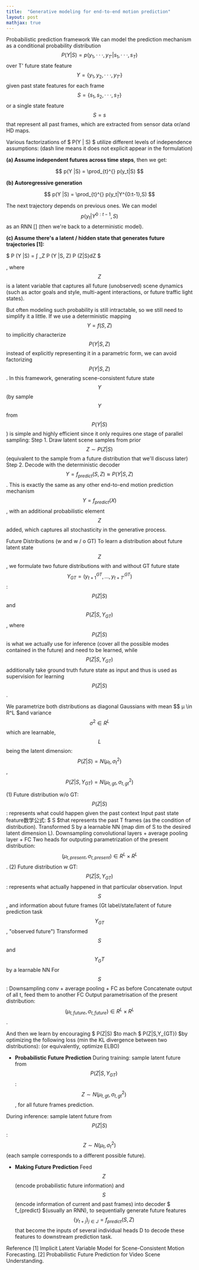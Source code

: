 ```yaml
---
title:  "Generative modeling for end-to-end motion prediction"
layout: post
mathjax: true
---
```


Probabilistic prediction framework
We can model the prediction mechanism as a conditional probability distribution $$ P (Y |S) = p(y_1, · · · , y_{T'} |s_1, · · · , s_T ) $$ over T' future state feature $$ Y = \{y_1, y_2, · · · , y_{T'} \} $$ given past state features for each frame $$ S = \{s_1, s_2, · · · , s_T \} $$ or a single state feature $$ S=s $$ that represent all past frames, which are extracted from sensor data or/and HD maps.


Various factorizations of $ P(Y | S) $ utilize different levels of independence assumptions:
(dash line means it does not explicit appear in the formulation)

**(a) Assume independent futures across time steps**, then we get:

 $$ p(Y |S) = \prod_{t}^{} p(y_t|S) $$
 
**(b) Autoregressive generation**

 $$ p(Y |S) = \prod_{t}^{} p(y_t|Y^{0:t-1},S) $$
 
The next trajectory depends on previous ones. We can model  $$ p(y_t|Y^{0:t-1},S) $$ as an RNN [] (then we're back to a deterministic model).

**(c) Assume there's a latent / hidden state that generates future trajectories [1]:**

$ P (Y |S) = ∫ _Z P (Y |S, Z) P (Z|S)dZ $

, where $$ Z $$ is a latent variable that captures all future (unobserved) scene dynamics (such as actor goals and style, multi-agent interactions, or future traffic light states).

But often modeling such probability is still intractable, so we still need to simplify it a little.
If we use a deterministic mapping $$ Y = f (S, Z) $$ to implicitly characterize $$ P (Y |S, Z) $$ instead of explicitly representing it in a parametric form, we can avoid factorizing $$ P (Y |S, Z) $$. In this framework, generating scene-consistent future state $$ Y $$ (by sample $$Y$$ from $$ P(Y|S) $$) is simple and highly efficient since it only requires one stage of parallel sampling:
  Step 1. Draw latent scene samples from prior $$ Z ∼ P (Z|S) $$ (equivalent to the sample from a future distribution that we'll discuss later)
  Step 2. Decode with the deterministic decoder $$ Y = f_{predict} (S, Z)\approx P (Y |S, Z) $$.
This is exactly the same as any other end-to-end motion prediction mechanism $$ Y=f_{predict}(X) $$, with an additional probabilistic element $$ Z $$ added, which captures all stochasticity in the generative process.

Future Distributions (w and w / o GT)
To learn a distribution about future latent state $$Z$$, we formulate two future distributions with and without GT future state $$ Y_{GT}=(y_{t+1}^{GT}, ..., y_{t+T'}^{GT} ) $$: $$ P(Z|S) $$ and $$ P(Z|S,Y_{GT}) $$, where $$ P(Z|S) $$ is what we actually use for inference (cover all the possible modes contained in the future) and need to be learned, while $$ P(Z|S,Y_{GT}) $$ additionally take ground truth future state as input and thus is used as supervision for learning $$ P(Z|S) $$.

We parametrize both distributions as diagonal Gaussians with mean $$ μ \in R^L $and variance $$ σ^2 ∈ R^L $$ which are learnable, $$L$$ being the latent dimension: $$ P(Z|S) = N (μ_{t}, σ^2_{ t}) $$, $$ P(Z|S,Y_{GT}) = N (μ_{t,gt}, σ^2_{ t,gt}) $$

(1) Future distribution w/o GT:$$ P(Z|S) $$: represents what could happen given the past context 
Input past state feature数学公式: $ S $that represents the past T frames (as the condition of distribution).
Transformed S by a learnable NN (map dim of S to the desired latent dimension L).
Downsampling convolutional layers + average pooling layer + FC
Two heads for outputing parametrization of the present distribution: $$ (μ_{t, present}, σ_{t, present}) \in R^L × R^L $$.
(2) Future distribution w GT: $$ P(Z|S,Y_{GT}) $$: represents what actually happened in that particular observation.
Input $$ S $$, and information about future frames (Gt label/state/latent of future prediction task $$ Y_{GT} $$, "observed future")
Transformed $$S$$ and $$Y_GT$$ by a learnable NN
For $$S$$: Downsampling conv + average pooling + FC as before
Concatenate output of all t, feed them to another FC
Output parametrisation of the present distribution: $$ (μ_{t,future}, σ_{t,future}) \in R^L × R^L $$.

And then we learn by encouraging $ P(Z|S) $to mach $ P(Z|S,Y_{GT}) $by optimizing the following loss (min the KL divergence between two distributions):
(or equivalently, optimize ELBO)

* **Probabilistic Future Prediction**
During training: sample latent future from $$ P(Z|S,Y_{GT}) $$: $$ Z ∼ N (μ_{t,gt}, σ^2_{ t,gt}) $$, for all future frames prediction.

During inference: sample latent future from $$ P(Z|S) $$:  $$ Z ∼ N (μ_{t}, σ^2_{ t}) $$ (each sample corresponds to a different possible future).

* **Making Future Prediction**
Feed $$ Z $$ (encode probabilistic future information) and $$ S $$ (encode information of current and past frames) into decoder $ f_{predict} $(usually an RNN), to sequentially generate future features $$ \{ y_{t+j} \}_{j \in J} = f_{predict}(S,Z) $$ that become the inputs of several individual heads D to decode these features to downstream prediction task.

Reference
[1] Implicit Latent Variable Model for Scene-Consistent Motion Forecasting.
[2] Probabilistic Future Prediction for Video Scene Understanding.


